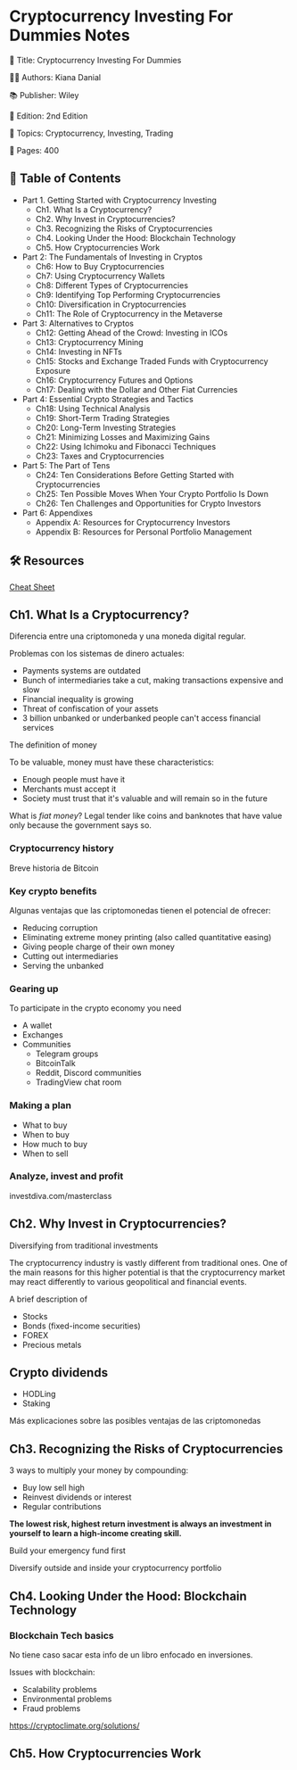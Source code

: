 # Cryptocurrency Investing For Dummies Notes

📕 Title: Cryptocurrency Investing For Dummies

👨‍💻 Authors: Kiana Danial

📚 Publisher: Wiley

🎯 Edition: 2nd Edition

💾 Topics: Cryptocurrency, Investing, Trading

📄 Pages: 400


## 📝 Table of Contents

- Part 1. Getting Started with Cryptocurrency Investing
  - Ch1. What Is a Cryptocurrency?
  - Ch2. Why Invest in Cryptocurrencies?
  - Ch3. Recognizing the Risks of Cryptocurrencies
  - Ch4. Looking Under the Hood: Blockchain Technology
  - Ch5. How Cryptocurrencies Work
- Part 2: The Fundamentals of Investing in Cryptos
  - Ch6: How to Buy Cryptocurrencies
  - Ch7: Using Cryptocurrency Wallets
  - Ch8: Different Types of Cryptocurrencies
  - Ch9: Identifying Top Performing Cryptocurrencies
  - Ch10: Diversification in Cryptocurrencies
  - Ch11: The Role of Cryptocurrency in the Metaverse
- Part 3: Alternatives to Cryptos
  - Ch12: Getting Ahead of the Crowd: Investing in ICOs
  - Ch13: Cryptocurrency Mining
  - Ch14: Investing in NFTs
  - Ch15: Stocks and Exchange Traded Funds with Cryptocurrency Exposure
  - Ch16: Cryptocurrency Futures and Options
  - Ch17: Dealing with the Dollar and Other Fiat Currencies
- Part 4: Essential Crypto Strategies and Tactics
  - Ch18: Using Technical Analysis
  - Ch19: Short-Term Trading Strategies
  - Ch20: Long-Term Investing Strategies
  - Ch21: Minimizing Losses and Maximizing Gains
  - Ch22: Using Ichimoku and Fibonacci Techniques
  - Ch23: Taxes and Cryptocurrencies
- Part 5: The Part of Tens
  - Ch24: Ten Considerations Before Getting Started with Cryptocurrencies
  - Ch25: Ten Possible Moves When Your Crypto Portfolio Is Down
  - Ch26: Ten Challenges and Opportunities for Crypto Investors
- Part 6: Appendixes
  - Appendix A: Resources for Cryptocurrency Investors
  - Appendix B: Resources for Personal Portfolio Management

## 🛠️ Resources

[Cheat Sheet](https://www.dummies.com/article/business-careers-money/personal-finance/cryptocurrency/cryptocurrency-investing-for-dummies-cheat-sheet-259467/)

## Ch1. What Is a Cryptocurrency?

Diferencia entre una criptomoneda y una moneda digital regular.

Problemas con los sistemas de dinero actuales:

- Payments systems are outdated
- Bunch of intermediaries take a cut, making transactions expensive and slow
- Financial inequality is growing
- Threat of confiscation of your assets
- 3 billion unbanked or underbanked people can't access financial services

The definition of money

To be valuable, money must have these characteristics:

- Enough people must have it
- Merchants must accept it
- Society must trust that it's valuable and will remain so in the future

What is *fiat money*? Legal tender like coins and banknotes that have value only because the government says so.

### Cryptocurrency history

Breve historia de Bitcoin

### Key crypto benefits

Algunas ventajas que las criptomonedas tienen el potencial de ofrecer:

- Reducing corruption
- Eliminating extreme money printing (also called quantitative easing)
- Giving people charge of their own money
- Cutting out intermediaries
- Serving the unbanked

### Gearing up

To participate in the crypto economy you need

- A wallet
- Exchanges
- Communities
  - Telegram groups
  - BitcoinTalk
  - Reddit, Discord communities
  - TradingView chat room

### Making a plan

- What to buy
- When to buy
- How much to buy
- When to sell

### Analyze, invest and profit

investdiva.com/masterclass

## Ch2. Why Invest in Cryptocurrencies?

Diversifying from traditional investments

The cryptocurrency industry is vastly different from traditional ones. One of the main reasons for this higher potential is that the cryptocurrency market may react differently to various geopolitical and financial events.

A brief description of

- Stocks
- Bonds (fixed-income securities)
- FOREX
- Precious metals

## Crypto dividends

- HODLing
- Staking

Más explicaciones sobre las posibles ventajas de las criptomonedas

## Ch3. Recognizing the Risks of Cryptocurrencies

3 ways to multiply your money by compounding:

- Buy low sell high
- Reinvest dividends or interest
- Regular contributions

**The lowest risk, highest return investment is always an investment in yourself to learn a high-income creating skill.**

Build your emergency fund first

Diversify outside and inside your cryptocurrency portfolio

## Ch4. Looking Under the Hood: Blockchain Technology

### Blockchain Tech basics

No tiene caso sacar esta info de un libro enfocado en inversiones.

Issues with blockchain:

- Scalability problems
- Environmental problems
- Fraud problems

https://cryptoclimate.org/solutions/

## Ch5. How Cryptocurrencies Work